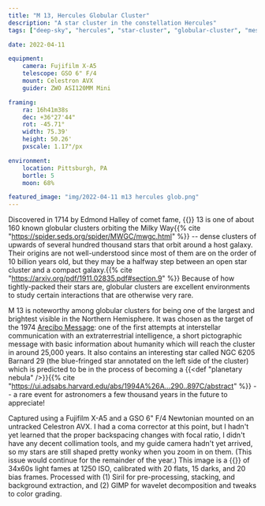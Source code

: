 ```yaml
---
title: "M 13, Hercules Globular Cluster"
description: "A star cluster in the constellation Hercules"
tags: ["deep-sky", "hercules", "star-cluster", "globular-cluster", "messier-object"]

date: 2022-04-11

equipment:
    camera: Fujifilm X-A5
    telescope: GSO 6" F/4
    mount: Celestron AVX
    guider: ZWO ASI120MM Mini

framing:
    ra: 16h41m38s
    dec: +36°27'44"
    rot: -45.71°
    width: 75.39'
    height: 50.26'
    pxscale: 1.17"/px

environment:
    location: Pittsburgh, PA
    bortle: 5
    moon: 68%

featured_image: "img/2022-04-11 m13 hercules glob.png"
---
```


Discovered in 1714 by Edmond Halley of comet fame, {{<def M />}} 13 is one of about 160 known globular clusters orbiting the Milky Way{{% cite "https://spider.seds.org/spider/MWGC/mwgc.html" %}} -- dense clusters of upwards of several hundred thousand stars that orbit around a host galaxy. Their origins are not well-understood since most of them are on the order of 10 billion years old, but they may be a halfway step between an open star cluster and a compact galaxy.{{% cite "https://arxiv.org/pdf/1911.02835.pdf#section.9" %}} Because of how tightly-packed their stars are, globular clusters are excellent environments to study certain interactions that are otherwise very rare.

M 13 is noteworthy among globular clusters for being one of the largest and brightest visible in the Northern Hemisphere. It was chosen as the target of the 1974 [Arecibo Message](https://en.wikipedia.org/wiki/Arecibo_message): one of the first attempts at interstellar communication with an extraterrestrial intelligence, a short pictographic message with basic information about humanity which will reach the cluster in around 25,000 years. It also contains an interesting star called NGC 6205 Barnard 29 (the blue-fringed star annotated on the left side of the cluster) which is predicted to be in the process of becoming a {{<def "planetary nebula" />}}{{% cite "https://ui.adsabs.harvard.edu/abs/1994A%26A...290..897C/abstract" %}} -- a rare event for astronomers a few thousand years in the future to appreciate!

Captured using a Fujifilm X-A5 and a GSO 6" F/4 Newtonian mounted on an untracked Celestron AVX. I had a coma corrector at this point, but I hadn't yet learned that the proper backspacing changes with focal ratio, I didn't have any decent collimation tools, and my guide camera hadn't yet arrived, so my stars are still shaped pretty wonky when you zoom in on them. (This issue would continue for the remainder of the year.) This image is a {{<def stack />}} of 34x60s light fames at 1250 ISO, calibrated with 20 flats, 15 darks, and 20 bias frames. Processed with (1) Siril for pre-processing, stacking, and background extraction, and (2) GIMP for wavelet decomposition and tweaks to color grading.